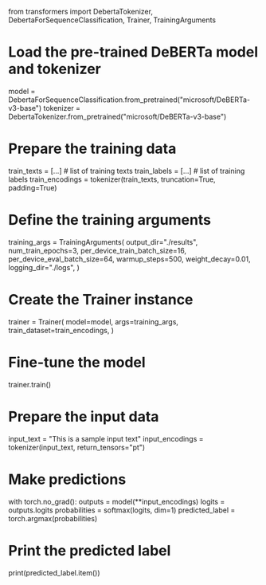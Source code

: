 from transformers import DebertaTokenizer, DebertaForSequenceClassification, Trainer, TrainingArguments

# Load the pre-trained DeBERTa model and tokenizer
model = DebertaForSequenceClassification.from_pretrained("microsoft/DeBERTa-v3-base")
tokenizer = DebertaTokenizer.from_pretrained("microsoft/DeBERTa-v3-base")

# Prepare the training data
train_texts = [...]  # list of training texts
train_labels = [...]  # list of training labels
train_encodings = tokenizer(train_texts, truncation=True, padding=True)

# Define the training arguments
training_args = TrainingArguments(
    output_dir="./results",
    num_train_epochs=3,
    per_device_train_batch_size=16,
    per_device_eval_batch_size=64,
    warmup_steps=500,
    weight_decay=0.01,
    logging_dir="./logs",
)

# Create the Trainer instance
trainer = Trainer(
    model=model,
    args=training_args,
    train_dataset=train_encodings,
)

# Fine-tune the model
trainer.train()


# Prepare the input data
input_text = "This is a sample input text"
input_encodings = tokenizer(input_text, return_tensors="pt")

# Make predictions
with torch.no_grad():
    outputs = model(**input_encodings)
    logits = outputs.logits
    probabilities = softmax(logits, dim=1)
    predicted_label = torch.argmax(probabilities)

# Print the predicted label
print(predicted_label.item())
